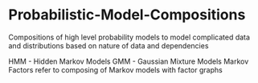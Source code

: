 # Probabilistic-Model-Compositions
Compositions of high level probability models to model complicated data and distributions based on nature of data and dependencies

HMM - Hidden Markov Models
GMM - Gaussian Mixture Models
Markov Factors refer to composing of Markov models with factor graphs
